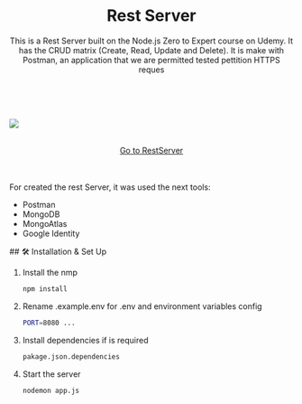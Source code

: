 
<h1 align="center">
  Rest Server
</h1>
<p align="center">
  This is a Rest Server built on the Node.js Zero to Expert course on Udemy. It has the CRUD matrix (Create, Read, Update and Delete). It is make with Postman, an application that we are permitted tested pettition HTTPS reques <br>

</p>
 <br><br><br>

![](https://res.cloudinary.com/dxwsqccy0/image/upload/v1664579506/RestServer/Screenshot_2022-09-30_181124_tjwpo7.png)
<p align="center">
<br>
  <a  href="https://project-restserver-nodejs-production.up.railway.app" target="_blank" class="text-decoration-none text-light ">Go to RestServer</a>
 <br><br><br>
</p>
For created the rest Server, it was used the next tools:

- Postman
- MongoDB
- MongoAtlas
- Google Identity

<p></p>
## 🛠 Installation & Set Up



1. Install the nmp

   ```sh
   npm install
   ```

2. Rename .example.env for .env and environment variables config

   ```sh
   PORT=8080 ...
   ```

3. Install dependencies if is required

   ```sh
   pakage.json.dependencies
   ```

4. Start the server

   ```sh
   nodemon app.js
   ```
